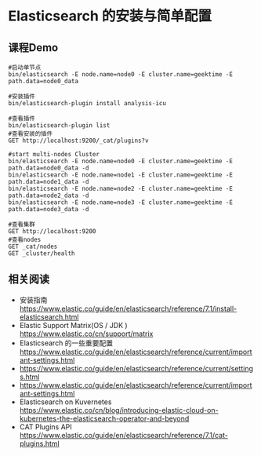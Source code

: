 # Elasticsearch 的安装与简单配置
## 课程Demo
```
#启动单节点
bin/elasticsearch -E node.name=node0 -E cluster.name=geektime -E path.data=node0_data

#安装插件
bin/elasticsearch-plugin install analysis-icu

#查看插件
bin/elasticsearch-plugin list
#查看安装的插件
GET http://localhost:9200/_cat/plugins?v

#start multi-nodes Cluster
bin/elasticsearch -E node.name=node0 -E cluster.name=geektime -E path.data=node0_data -d
bin/elasticsearch -E node.name=node1 -E cluster.name=geektime -E path.data=node1_data -d
bin/elasticsearch -E node.name=node2 -E cluster.name=geektime -E path.data=node2_data -d
bin/elasticsearch -E node.name=node3 -E cluster.name=geektime -E path.data=node3_data -d

#查看集群
GET http://localhost:9200
#查看nodes
GET _cat/nodes
GET _cluster/health

```
## 相关阅读
- 安装指南 https://www.elastic.co/guide/en/elasticsearch/reference/7.1/install-elasticsearch.html
- Elastic Support Matrix(OS / JDK ) https://www.elastic.co/cn/support/matrix
- Elasticsearch 的一些重要配置 https://www.elastic.co/guide/en/elasticsearch/reference/current/important-settings.html
- https://www.elastic.co/guide/en/elasticsearch/reference/current/settings.html
- https://www.elastic.co/guide/en/elasticsearch/reference/current/important-settings.html
- Elasticsearch on Kuvernetes https://www.elastic.co/cn/blog/introducing-elastic-cloud-on-kubernetes-the-elasticsearch-operator-and-beyond
- CAT Plugins API https://www.elastic.co/guide/en/elasticsearch/reference/7.1/cat-plugins.html
